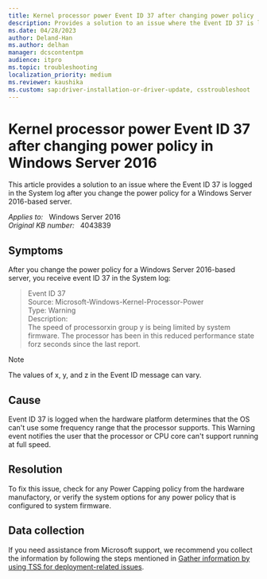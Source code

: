 ```yaml
---
title: Kernel processor power Event ID 37 after changing power policy
description: Provides a solution to an issue where the Event ID 37 is logged in the System log after you change the power policy for a Windows Server 2016-based server.
ms.date: 04/28/2023
author: Deland-Han
ms.author: delhan
manager: dcscontentpm
audience: itpro
ms.topic: troubleshooting
localization_priority: medium
ms.reviewer: kaushika
ms.custom: sap:driver-installation-or-driver-update, csstroubleshoot
---
```

# Kernel processor power Event ID 37 after changing power policy in Windows Server 2016

This article provides a solution to an issue where the Event ID 37 is logged in the System log after you change the power policy for a Windows Server 2016-based server.

_Applies to:_ &nbsp; Windows Server 2016  
_Original KB number:_ &nbsp; 4043839

## Symptoms

After you change the power policy for a Windows Server 2016-based server, you receive event ID 37 in the System log:

> Event ID 37  
Source: Microsoft-Windows-Kernel-Processor-Power  
Type: Warning  
Description:  
The speed of processorxin group y is being limited by system firmware. The processor has been in this reduced performance state forz seconds since the last report.

> [!NOTE]
> The values of x, y, and z in the Event ID message can vary.

## Cause

Event ID 37 is logged when the hardware platform determines that the OS can't use some frequency range that the processor supports. This Warning event notifies the user that the processor or CPU core can't support running at full speed.

## Resolution

To fix this issue, check for any Power Capping policy from the hardware manufactory, or verify the system options for any power policy that is configured to system firmware.

## Data collection

If you need assistance from Microsoft support, we recommend you collect the information by following the steps mentioned in [Gather information by using TSS for deployment-related issues](../../windows-client/windows-troubleshooters/gather-information-using-tss-deployment.md).
